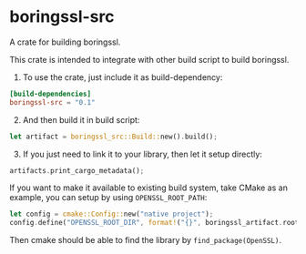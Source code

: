 # boringssl-src
A crate for building boringssl.

This crate is intended to integrate with other build script to build boringssl.

1. To use the crate, just include it as build-dependency:
```toml
[build-dependencies]
boringssl-src = "0.1"
```

2. And then build it in build script:
```rust
let artifact = boringssl_src::Build::new().build();
```

3. If you just need to link it to your library, then let it setup directly:
```rust
artifacts.print_cargo_metadata();
```

If you want to make it available to existing build system, take CMake as an example,
you can setup by using `OPENSSL_ROOT_PATH`:
```rust
let config = cmake::Config::new("native project");
config.define("OPENSSL_ROOT_DIR", format!("{}", boringssl_artifact.root_dir().display()));
```

Then cmake should be able to find the library by `find_package(OpenSSL)`.
